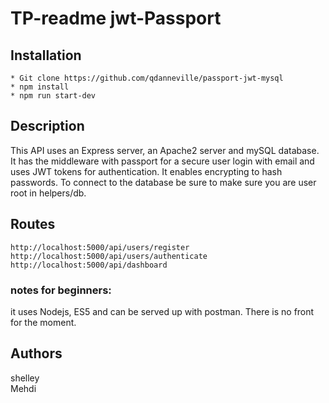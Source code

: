 # TP-readme jwt-Passport
## Installation

    * Git clone https://github.com/qdanneville/passport-jwt-mysql
    * npm install
    * npm run start-dev

## Description
This API uses an Express server, an Apache2 server and mySQL database. 
It has the middleware with passport for a secure user login with email and uses JWT tokens for authentication.
It enables encrypting to hash passwords. To connect to the database be sure to make sure you are user root in helpers/db.


## Routes
    http://localhost:5000/api/users/register
    http://localhost:5000/api/users/authenticate
    http://localhost:5000/api/dashboard




### notes for beginners: 
  it uses Nodejs, ES5 and can be served up with postman. There is no front for the moment.

## Authors
shelley </br>
Mehdi
